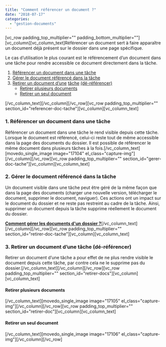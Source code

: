 ```yaml
---
title: "Comment référencer un document ?"
date: "2018-07-17"
categories: 
  - "gestion-documents"
---
```


\[vc\_row padding\_top\_multiplier="" padding\_bottom\_multiplier=""\]\[vc\_column\]\[vc\_column\_text\]Référencer un document sert à faire apparaître un document déjà présent sur le dossier dans une page spécifique.

Le cas d’utilisation le plus courant est le référencement d’un document dans une tâche pour rendre accessible ce document directement dans la tâche.

1. [Référencer un document dans une tâche](#referencer-doc-tache)
2. [Gérer le document référencé dans la tâche](#gerer-doc-tache)
3. [Retirer un document d’une](#retirer-doc-tache) [tâche](https://docs.google.com/document/d/1Nf5MKh5LYoyQvmQSgONFike8lc-tH42QNFKEAMzAG6M/edit#heading=h.k142fzbxxmq3) [(dé-référencer)](https://docs.google.com/document/d/1Nf5MKh5LYoyQvmQSgONFike8lc-tH42QNFKEAMzAG6M/edit#heading=h.k142fzbxxmq3)
    - [Retirer plusieurs documents](#retirer-docs)
    - [Retirer un seul document](#retirer-doc)

\[/vc\_column\_text\]\[/vc\_column\]\[/vc\_row\]\[vc\_row padding\_top\_multiplier="" section\_id="referencer-doc-tache"\]\[vc\_column\]\[vc\_column\_text\]

### **1\. Référencer un document dans une tâche**

Référencer un document dans une tâche le rend visible depuis cette tâche. Lorsque le document est référencé, celui-ci reste tout de même accessible dans la page des documents du dossier. Il est possible de référencer le même document dans plusieurs tâches à la fois.\[/vc\_column\_text\]\[movedo\_single\_image image="17104" el\_class="capture-img"\]\[/vc\_column\]\[/vc\_row\]\[vc\_row padding\_top\_multiplier="" section\_id="gerer-doc-tache"\]\[vc\_column\]\[vc\_column\_text\]

### **2\. Gérer le document référencé dans la tâche**

Un document visible dans une tâche peut être géré de la même façon que dans la page des documents (charger une nouvelle version, télécharger le document, supprimer le document, naviguer). Ces actions ont un impact sur le document du dossier et ne reste pas restreint au cadre de la tâche. Ainsi, supprimer un document depuis la tâche supprime réellement le document du dossier.

[**Comment gérer les documents d'un dossier ?**](https://learn.iwecloud.com/gestion-documents/comment-gerer-documents-dossier/)\[/vc\_column\_text\]\[/vc\_column\]\[/vc\_row\]\[vc\_row padding\_top\_multiplier="" section\_id="retirer-doc-tache"\]\[vc\_column\]\[vc\_column\_text\]

### **3\. Retirer un document d’une tâche (dé-référencer)**

Retirer un document d’une tâche a pour effet de ne plus rendre visible le document depuis cette tâche, par contre cela ne le supprime pas du dossier.\[/vc\_column\_text\]\[/vc\_column\]\[/vc\_row\]\[vc\_row padding\_top\_multiplier="" section\_id="retirer-docs"\]\[vc\_column\]\[vc\_column\_text\]

#### Retirer plusieurs documents

\[/vc\_column\_text\]\[movedo\_single\_image image="17105" el\_class="capture-img"\]\[/vc\_column\]\[/vc\_row\]\[vc\_row padding\_top\_multiplier="" section\_id="retirer-doc"\]\[vc\_column\]\[vc\_column\_text\]

#### Retirer un seul document

\[/vc\_column\_text\]\[movedo\_single\_image image="17106" el\_class="capture-img"\]\[/vc\_column\]\[/vc\_row\]
